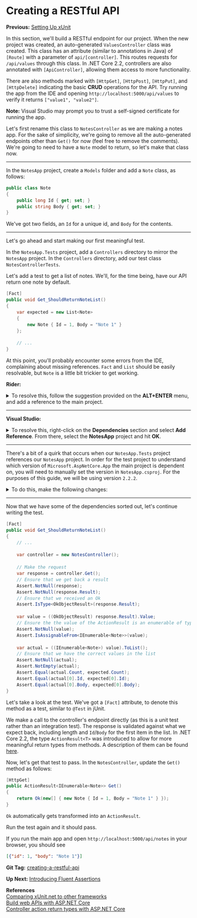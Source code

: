 # Creating a RESTful API

**Previous:** [Setting Up xUnit](../setting-up-xunit)

In this section, we'll build a RESTful endpoint for our project. When the new project was created, an auto-generated `ValuesController` class was created. This class has an attribute (similar to annotations in Java) of `[Route]` with a parameter of `api/[controller]`. This routes requests for `/api/values` through this class. In .NET Core 2.2, controllers are also annotated with `[ApiController]`, allowing them access to more functionality.

There are also methods marked with `[HttpGet]`, `[HttpPost]`, `[HttpPut]`, and `[HttpDelete]` indicating the basic **CRUD** operations for the API. Try running the app from the IDE and opening `http://localhost:5000/api/values` to verify it returns `["value1", "value2"]`.

**Note:** Visual Studio may prompt you to trust a self-signed certificate for running the app.

Let's first rename this class to `NotesController` as we are making a notes app. For the sake of simplicity, we're going to remove all the auto-generated endpoints other than `Get()` for now (feel free to remove the comments). We're going to need to have a `Note` model to return, so let's make that class now.

***

In the `NotesApp` project, create a `Models` folder and add a `Note` class, as follows:
```c#
public class Note
{
    public long Id { get; set; }
    public string Body { get; set; }
}
```

We've got two fields, an `Id` for a unique id, and `Body` for the contents.

***

Let's go ahead and start making our first meaningful test.

In the `NotesApp.Tests` project, add a `Controllers` directory to mirror the `NotesApp` project. In the `Controllers` directory, add our test class `NotesControllerTests`.

Let's add a test to get a list of notes. We'll, for the time being, have our API return one note by default.

```c#
[Fact]
public void Get_ShouldReturnNoteList()
{
    var expected = new List<Note>
    {
        new Note { Id = 1, Body = "Note 1" }
    };

    // ...
}
```

At this point, you'll probably encounter some errors from the IDE, complaining about missing references. `Fact` and `List` should be easily resolvable, but `Note` is a little bit trickier to get working.

**Rider:**
<details>
    <summary>To resolve this, follow the suggestion provided on the <strong>ALT+ENTER</strong> menu, and add a reference to the main project.</summary>
    <a href="restapi-rider-reference-project.png" target="_blank">
        ![restapi-rider-reference-project.png](restapi-rider-reference-project.png)
    </a>
</details>

***

**Visual Studio:**
<details>
    <summary>To resolve this, right-click on the <strong>Dependencies</strong> section and select <strong>Add Reference</strong>. From there, select the <strong>NotesApp</strong> project and hit <strong>OK</strong>.</summary>
    <a href="restapi-visual-studio-add-reference-menu.png" target="_blank">
        ![restapi-visual-studio-add-reference-menu.png](restapi-visual-studio-add-reference-menu.png)
    </a>
    <a href="restapi-visual-studio-add-reference-dialog.png" target="_blank">
        ![restapi-visual-studio-add-reference-dialog.png](restapi-visual-studio-add-reference-dialog.png)
    </a>
</details>

***

There's a bit of a quirk that occurs when our `NotesApp.Tests` project references our `NotesApp` project. In order for the test project to understand which version of `Microsoft.AspNetCore.App` the main project is dependent on, you will need to manually set the version in `NotesApp.csproj`. For the purposes of this guide, we will be using version `2.2.2`.

<details>
    <summary>To do this, make the following changes:</summary>
    <a href="restapi-dependency-version.png" target="_blank">
        ![restapi-dependency-version.png](restapi-dependency-version.png)
    </a>
</details>

***

Now that we have some of the dependencies sorted out, let's continue writing the test.

```c#
[Fact]
public void Get_ShouldReturnNoteList()
{
    // ...
    
    var controller = new NotesController();
    
    // Make the request
    var response = controller.Get();
    // Ensure that we get back a result
    Assert.NotNull(response);
    Assert.NotNull(response.Result);
    // Ensure that we received an Ok
    Assert.IsType<OkObjectResult>(response.Result);

    var value = ((OkObjectResult) response.Result).Value;
    // Ensure the the value of the ActionResult is an enumerable of type Note
    Assert.NotNull(value);
    Assert.IsAssignableFrom<IEnumerable<Note>>(value);

    var actual = ((IEnumerable<Note>) value).ToList();
    // Ensure that we have the correct values in the list
    Assert.NotNull(actual);
    Assert.NotEmpty(actual);
    Assert.Equal(actual.Count, expected.Count);
    Assert.Equal(actual[0].Id, expected[0].Id);
    Assert.Equal(actual[0].Body, expected[0].Body);
}
```

Let's take a look at the test. We've got a `[Fact]` attribute, to denote this method as a test, similar to `@Test` in jUnit.

We make a call to the controller's endpoint directly (as this is a unit test rather than an integration test). The response is validated against what we expect back, including length and `Id`/`Body` for the first item in the list. In .NET Core 2.2, the type `ActionResult<T>` was introduced to allow for more meaningful return types from methods. A description of them can be found [here](https://docs.microsoft.com/en-us/aspnet/core/web-api/action-return-types?view=aspnetcore-2.2#actionresultt-type).

Now, let's get that test to pass. In the `NotesController`, update the `Get()` method as follows:

```c#
[HttpGet]
public ActionResult<IEnumerable<Note>> Get()
{
    return Ok(new[] { new Note { Id = 1, Body = "Note 1" } });
}
```

`Ok` automatically gets transformed into an `ActionResult`.

Run the test again and it should pass.

If you run the main app and open `http://localhost:5000/api/notes` in your browser, you should see

```json
[{"id": 1, "body": "Note 1"}]
```

**Git Tag:** [creating-a-restful-api](https://github.com/xtreme-steve-elliott/NotesApp/tree/creating-a-restful-api)

**Up Next:** [Introducing Fluent Assertions](../introducing-fluent-assertions)

**References**  
[Comparing xUnit.net to other frameworks](https://xunit.github.io/docs/comparisons.html#assertions)  
[Build web APIs with ASP.NET Core](https://docs.microsoft.com/en-us/aspnet/core/web-api/index?view=aspnetcore-2.2)  
[Controller action return types with ASP.NET Core](https://docs.microsoft.com/en-us/aspnet/core/web-api/action-return-types?view=aspnetcore-2.2)
